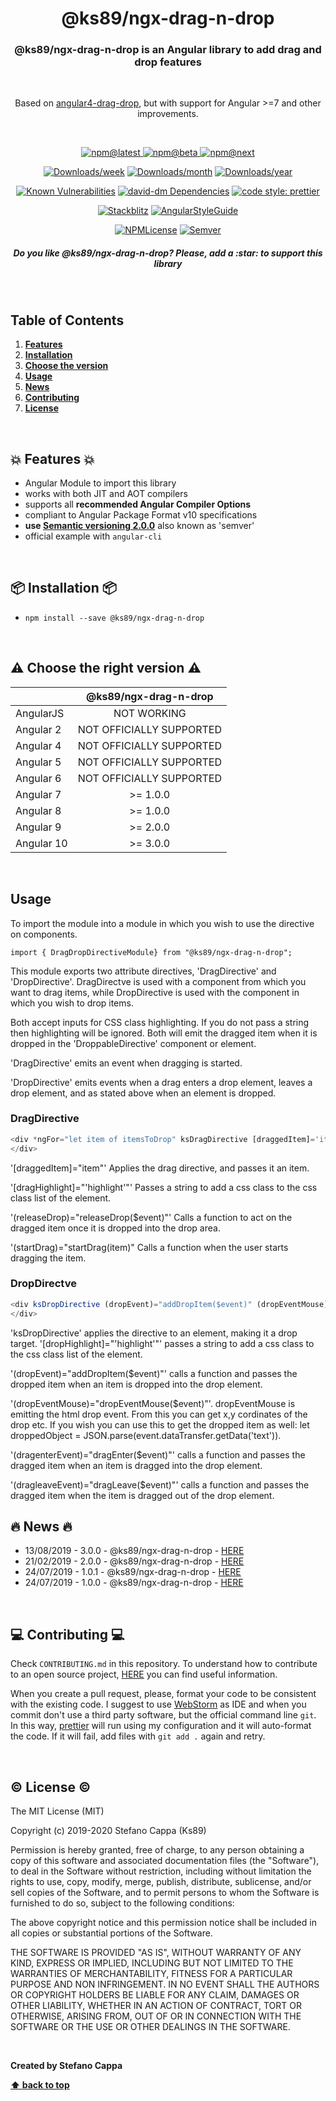 <h1 align="center">@ks89/ngx-drag-n-drop</h1>

<h3 align="center"><b>@ks89/ngx-drag-n-drop</b> is an Angular library to add drag and drop features</h3>
<br>
<p align="center">
  Based on <a href="https://bitbucket.org/IpponMattRitter/angular4-drag-drop">angular4-drag-drop</a>, but with support for Angular >=7 and other improvements.
</p>

<br>

<p align="center">
  <a href="https://www.npmjs.com/package/@ks89/ngx-drag-n-drop">
    <img src="https://img.shields.io/npm/v/@ks89/ngx-drag-n-drop.svg?style=flat-square" alt="npm@latest">
  </a>
  <a href="https://www.npmjs.com/package/@ks89/ngx-drag-n-drop">
      <img src="https://img.shields.io/npm/v/@ks89/ngx-drag-n-drop/beta.svg?style=flat-square" alt="npm@beta">
    </a>
  <a href="https://www.npmjs.com/package/@ks89/ngx-drag-n-drop">
    <img src="https://img.shields.io/npm/v/@ks89/ngx-drag-n-drop/next.svg?style=flat-square" alt="npm@next">
  </a>
</p>
<p align="center">
  <a href="https://www.npmjs.com/package/@ks89/ngx-drag-n-drop"><img src="https://img.shields.io/npm/dw/@ks89/ngx-drag-n-drop.svg?style=flat-square" alt="Downloads/week"></a>
  <a href="https://www.npmjs.com/package/@ks89/ngx-drag-n-drop"><img src="https://img.shields.io/npm/dm/@ks89/ngx-drag-n-drop.svg?style=flat-square" alt="Downloads/month"></a>
  <a href="https://www.npmjs.com/package/@ks89/ngx-drag-n-drop"><img src="https://img.shields.io/npm/dy/@ks89/ngx-drag-n-drop.svg?style=flat-square" alt="Downloads/year"></a>
</p>
<p align="center">
  <a href="https://snyk.io/test/github/ks89/ngx-drag-n-drop"><img src="https://snyk.io/test/github/ks89/ngx-drag-n-drop/badge.svg" alt="Known Vulnerabilities"></a>
  <a href="https://david-dm.org/Ks89/ngx-drag-n-drop"><img src="https://david-dm.org/Ks89/ngx-drag-n-drop.svg" alt="david-dm Dependencies"></a>
  <a href="https://github.com/prettier/prettier"><img src="https://img.shields.io/badge/code_style-prettier-ff69b4.svg?style=flat-square" alt="code style: prettier"></a>
</p>
<p align="center">
  <a href="https://stackblitz.com/edit/ngx-drag-n-drop"><img src="https://img.shields.io/badge/stackblitz-available-orange.svg" alt="Stackblitz"></a>
  <a href="https://www.npmjs.com/package/@ks89/ngx-drag-n-drop"><img src="https://img.shields.io/badge/angular--style--guide-compliant-brightgreen.svg" alt="AngularStyleGuide"></a>
</p>
<p align="center">
  <a href="https://www.npmjs.com/package/@ks89/ngx-drag-n-drop"><img src="https://img.shields.io/npm/l/@ks89/ngx-drag-n-drop.svg?style=flat-square" alt="NPMLicense"></a>
  <a href="https://semver.org/"><img src="https://img.shields.io/badge/semver-2.0-ff69b4.svg?style=flat-square" alt="Semver"></a>
</p>

<h5 align="center">
<b>Do you like @ks89/ngx-drag-n-drop? Please, add a :star: to support this library</b>
</h5>

<br>

## Table of Contents

1. **[Features](#boom-features-boom)**
2. **[Installation](#package-installation-package)**
3. **[Choose the version](#warning-choose-the-version-warning)**
4. **[Usage](#usage)**
5. **[News](#fire-news-fire)**
6. **[Contributing](#computer-contributing-computer)**
7. **[License](#copyright-license-copyright)**

<br>

## :boom: Features :boom:
- Angular Module to import this library
- works with both JIT and AOT compilers
- supports all **recommended Angular Compiler Options**
- compliant to Angular Package Format v10 specifications
- **use [Semantic versioning 2.0.0](http://semver.org/)** also known as 'semver'
- official example with `angular-cli`

<br>

## :package: Installation :package:

- `npm install --save @ks89/ngx-drag-n-drop`

<br>

## :warning: Choose the right version :warning:

|             | @ks89/ngx-drag-n-drop |
| ----------- | :---:                       |
| AngularJS   | NOT WORKING                 |
| Angular 2   | NOT OFFICIALLY SUPPORTED    |
| Angular 4   | NOT OFFICIALLY SUPPORTED    |
| Angular 5   | NOT OFFICIALLY SUPPORTED    |
| Angular 6   | NOT OFFICIALLY SUPPORTED    |
| Angular 7   | &gt;= 1.0.0                 |
| Angular 8   | &gt;= 1.0.0                 |
| Angular 9   | &gt;= 2.0.0                 |
| Angular 10  | &gt;= 3.0.0                 |

<br>


## Usage
To import the module into a module in which you wish to use the directive on components.
```
import { DragDropDirectiveModule} from "@ks89/ngx-drag-n-drop";

```
This module exports two attribute directives, 'DragDirective' and 'DropDirective'.  DragDirectve is used with a component from which you want to drag items, while DropDirective is used with the component in which you wish to drop items.  

Both accept inputs for CSS class highlighting. If you do not pass a string then highlighting will be ignored.  Both will emit the dragged item when it is dropped in the 'DroppableDirective' component or element.

'DragDirective' emits an event when dragging is started.

'DropDirective' emits events when a drag enters a drop element, leaves a drop element, and as stated above when an element is dropped.

### DragDirective
```typescript
<div *ngFor="let item of itemsToDrop" ksDragDirective [draggedItem]='item' [dragHightlight]="'highlight'" (releaseDrop)="releaseDrop($event)" (startDrag)="startDrag(item)">
</div>
```
'[draggedItem]="item"' Applies the drag directive, and passes it an item.

'[dragHighlight]="'highlight'"' Passes a string to add a css class to the css class list of the element.

'(releaseDrop)="releaseDrop($event)"' Calls a function to act on the dragged item once it is dropped into the drop area.

'(startDrag)="startDrag(item)" Calls a function when the user starts dragging the item. 

### DropDirectve
```typescript
<div ksDropDirective (dropEvent)="addDropItem($event)" (dropEventMouse)="dropEventMouse($event) (dragenterEvent)="dragEnter($event)" (dragleaveEvent)="dragLeave()" class="droppable" [dropHighlight]="'highlight'" >
</div>
```
'ksDropDirective' applies the directive to an element, making it a drop target.
'[dropHighlight]="'highlight'"' passes a string to add a css class to the css class list of the element.  

'(dropEvent)="addDropItem($event)"' calls a function and passes the dropped item when an item is dropped into the drop element.

'(dropEventMouse)="dropEventMouse($event)"'.  dropEventMouse is emitting the html drop event. From this you can get x,y cordinates of the drop etc.  If you wish you can use this to get the dropped item as well: let droppedObject = JSON.parse(event.dataTransfer.getData('text')).  

'(dragenterEvent)="dragEnter($event)"' calls a function and passes the dragged item when an item is dragged into the drop element.

'(dragleaveEvent)="dragLeave($event)"' calls a function and passes the dragged item when the item is dragged out of the drop element.


## :fire: News :fire:

- 13/08/2019 - 3.0.0 - @ks89/ngx-drag-n-drop - [HERE](https://github.com/Ks89/ngx-drag-n-drop/releases)
- 21/02/2019 - 2.0.0 - @ks89/ngx-drag-n-drop - [HERE](https://github.com/Ks89/ngx-drag-n-drop/releases)
- 24/07/2019 - 1.0.1 - @ks89/ngx-drag-n-drop - [HERE](https://github.com/Ks89/ngx-drag-n-drop/releases)
- 24/07/2019 - 1.0.0 - @ks89/ngx-drag-n-drop - [HERE](https://github.com/Ks89/ngx-drag-n-drop/releases)

<br>

## :computer: Contributing :computer:

Check `CONTRIBUTING.md` in this repository.
To understand how to contribute to an open source project, [HERE](https://egghead.io/courses/how-to-contribute-to-an-open-source-project-on-github) you can find useful information.

When you create a pull request, please, format your code to be consistent with the existing code. I suggest to use [WebStorm](https://www.jetbrains.com/webstorm/) as IDE and when you commit don't use a third party software, but the official command line `git`.
In this way, [prettier](https://prettier.io/) will run using my configuration and it will auto-format the code. If it will fail, add files with `git add .` again and retry.

<br>

## :copyright: License :copyright:

The MIT License (MIT)

Copyright (c) 2019-2020 Stefano Cappa (Ks89)

Permission is hereby granted, free of charge, to any person obtaining a copy
of this software and associated documentation files (the "Software"), to deal
in the Software without restriction, including without limitation the rights
to use, copy, modify, merge, publish, distribute, sublicense, and/or sell
copies of the Software, and to permit persons to whom the Software is
furnished to do so, subject to the following conditions:

The above copyright notice and this permission notice shall be included in all
copies or substantial portions of the Software.

THE SOFTWARE IS PROVIDED "AS IS", WITHOUT WARRANTY OF ANY KIND, EXPRESS OR
IMPLIED, INCLUDING BUT NOT LIMITED TO THE WARRANTIES OF MERCHANTABILITY,
FITNESS FOR A PARTICULAR PURPOSE AND NON INFRINGEMENT. IN NO EVENT SHALL THE
AUTHORS OR COPYRIGHT HOLDERS BE LIABLE FOR ANY CLAIM, DAMAGES OR OTHER
LIABILITY, WHETHER IN AN ACTION OF CONTRACT, TORT OR OTHERWISE, ARISING FROM,
OUT OF OR IN CONNECTION WITH THE SOFTWARE OR THE USE OR OTHER DEALINGS IN THE
SOFTWARE.

<br/>

**Created by Stefano Cappa**

**[⬆ back to top](#table-of-contents)**
